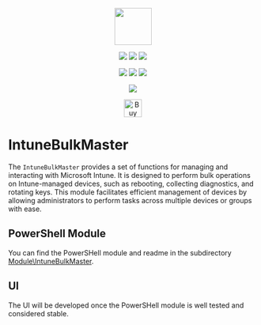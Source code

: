 <p align="center">
    <a href="https://scloud.work" alt="Florian Salzmann | scloud"></a>
            <img src="https://scloud.work/wp-content/uploads/IntuneBulkMaster.png" width="75" height="75" /></a>
</p>
<p align="center">
    <a href="https://www.powershellgallery.com/packages/IntuneBulkMaster/" alt="PowerShell Gallery Version">
        <img src="https://img.shields.io/powershellgallery/v/IntuneBulkMaster.svg" /></a>
    <a href="https://www.powershellgallery.com/packages/IntuneBulkMaster/" alt="PS Gallery Downloads">
        <img src="https://img.shields.io/powershellgallery/dt/IntuneBulkMaster.svg" /></a>
    <a href="https://www.powershellgallery.com/packages/IntuneBulkMaster/" alt="PS Platform">
        <img src="https://img.shields.io/powershellgallery/p/IntuneBulkMaster.svg" /></a>
</p>
<p align="center">
    <a href="https://github.com/FlorianSLZ/IntuneBulkMaster/graphs/commit-activity" alt="GitHub Last Commit">
        <img src="https://img.shields.io/github/last-commit/FlorianSLZ/IntuneBulkMaster/master.svg" /></a>
    <a href="https://raw.githubusercontent.com/FlorianSLZ/IntuneBulkMaster/master/LICENSE" alt="GitHub License">
        <img src="https://img.shields.io/github/license/FlorianSLZ/IntuneBulkMaster.svg" /></a>
    <a href="https://github.com/FlorianSLZ/IntuneBulkMaster/graphs/contributors" alt="GitHub Contributors">
        <img src="https://img.shields.io/github/contributors/FlorianSLZ/IntuneBulkMaster.svg"/></a>
</p>
<p align="center">
    <a href="https://x.com/FlorianSLZ" alt="X / Twitter">
            <img src="https://img.shields.io/twitter/follow/FlorianSLZ.svg?style=social"/></a>
</p>
<p align="center">
    <a href='https://buymeacoffee.com/scloud' target='_blank'><img height='36' style='border:0px;height:36px;' src='https://cdn.ko-fi.com/cdn/kofi1.png?v=3' border='0' alt='Buy Me a Glass of wine' /></a>
</p>

# IntuneBulkMaster 
The `IntuneBulkMaster` provides a set of functions for managing and interacting with Microsoft Intune. It is designed to perform bulk operations on Intune-managed devices, such as rebooting, collecting diagnostics, and rotating keys. This module facilitates efficient management of devices by allowing administrators to perform tasks across multiple devices or groups with ease.

## PowerShell Module
You can find the PowerSHell module and readme in the subdirectory [Module\IntuneBulkMaster](https://github.com/FlorianSLZ/IntuneBulkMaster/tree/main/Module/IntuneBulkMaster).

## UI
The UI will be developed once the PowerSHell module is well tested and considered stable. 
